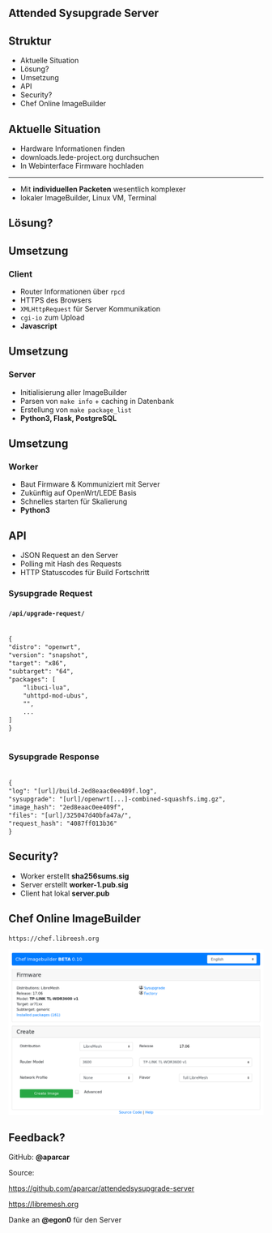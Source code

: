 ## Attended Sysupgrade Server



## Struktur

* Aktuelle Situation
* Lösung?
* Umsetzung
* API
* Security?
* Chef Online ImageBuilder



<section data-background-video="manual.webm" >



## Aktuelle Situation

* Hardware Informationen finden
* downloads.lede-project.org durchsuchen
* In Webinterface Firmware hochladen

--- 

* Mit **individuellen Packeten** wesentlich komplexer 
* lokaler ImageBuilder, Linux VM, Terminal



## Lösung?



<section data-background-video="sysupgrade.webm" >



## Umsetzung

### Client
* Router Informationen über `rpcd`
* HTTPS des Browsers
* `XMLHttpRequest` für Server Kommunikation
* `cgi-io` zum Upload
* **Javascript**



## Umsetzung

### Server
* Initialisierung aller ImageBuilder
* Parsen von `make info` + caching in Datenbank
* Erstellung von `make package_list`
* **Python3, Flask, PostgreSQL**



## Umsetzung

### Worker
* Baut Firmware & Kommuniziert mit Server
* Zukünftig auf OpenWrt/LEDE Basis
* Schnelles starten für Skalierung
* **Python3**



## API

* JSON Request an den Server
* Polling mit Hash des Requests
* HTTP Statuscodes für Build Fortschritt



### Sysupgrade Request

#### `/api/upgrade-request/`
<section>
	<pre><code data-trim data-noescape>
{
"distro": "openwrt",
"version": "snapshot",
"target": "x86",
"subtarget": "64",
"packages": [ 
	"libuci-lua",
	"uhttpd-mod-ubus",
	"<package>",
	...
]
}
	</code></pre>
</section>



### Sysupgrade Response

<section>
<pre><code data-trim data-noescape>
{
"log": "[url]/build-2ed8eaac0ee409f.log", 
"sysupgrade": "[url]/openwrt[...]-combined-squashfs.img.gz", 
"image_hash": "2ed8eaac0ee409f", 
"files": "[url]/325047d40bfa47a/", 
"request_hash": "4087ff013b36"
}
</code></pre>
</section>



## Security?

* Worker erstellt **sha256sums.sig**
* Server erstellt **worker-1.pub.sig**
* Client hat lokal **server.pub**



## Chef Online ImageBuilder

`https://chef.libreesh.org`

<img src="img/chef.png" />



## Feedback?

GitHub: **@aparcar**

Source:

https://github.com/aparcar/attendedsysupgrade-server

https://libremesh.org

Danke an **@egon0** für den Server
